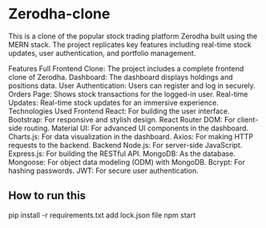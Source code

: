 # Zerodha-clone
This is a clone of the popular stock trading platform Zerodha built using the MERN stack. The project replicates key features including real-time stock updates, user authentication, and portfolio management.

Features
Full Frontend Clone: The project includes a complete frontend clone of Zerodha.
Dashboard: The dashboard displays holdings and positions data.
User Authentication: Users can register and log in securely.
Orders Page: Shows stock transactions for the logged-in user.
Real-time Updates: Real-time stock updates for an immersive experience.
Technologies Used
Frontend
React: For building the user interface.
Bootstrap: For responsive and stylish design.
React Router DOM: For client-side routing.
Material UI: For advanced UI components in the dashboard.
Charts.js: For data visualization in the dashboard.
Axios: For making HTTP requests to the backend.
Backend
Node.js: For server-side JavaScript.
Express.js: For building the RESTful API.
MongoDB: As the database.
Mongoose: For object data modeling (ODM) with MongoDB.
Bcrypt: For hashing passwords.
JWT: For secure user authentication.


## How to run this 
pip install -r requirements.txt
add lock.json file
npm start


